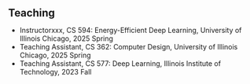 <h1 id="teaching"></h1>

<h2 style="margin: 30px 0px 10px;">Teaching</h2>

<ul>
<li>Instructorxxx, CS 594: Energy-Efficient Deep Learning, University of Illinois Chicago, 2025 Spring</li>
<li>Teaching Assistant, CS 362: Computer Design, University of Illinois Chicago, 2025 Spring</li>
<li>Teaching Assistant, CS 577: Deep Learning, Illinois Institute of Technology, 2023 Fall</li>
</ul>

